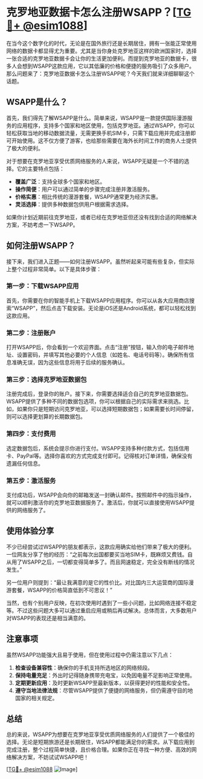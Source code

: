 # 克罗地亚数据卡怎么注册WSAPP？[[TG💪+ @esim1088](https://t.me/s/esim1088)]

在当今这个数字化的时代，无论是在国外旅行还是长期居住，拥有一张能正常使用网络的数据卡都显得尤为重要。尤其是当你身处克罗地亚这样的欧洲国家时，选择一张合适的克罗地亚数据卡会让你的生活更加便利。而提到克罗地亚的数据卡，很多人会想到WSAPP这款应用，它以其低廉的价格和便捷的服务吸引了众多用户。那么问题来了：克罗地亚数据卡怎么注册WSAPP呢？今天我们就来详细聊聊这个话题。

## WSAPP是什么？

首先，我们得先了解WSAPP是什么。简单来说，WSAPP是一款提供国际漫游服务的应用程序，支持多个国家和地区使用，包括克罗地亚。通过WSAPP，你可以轻松获取当地的移动数据流量，无需更换手机SIM卡，只需下载应用并完成注册即可开始使用。这不仅方便了游客，也给那些需要在海外长时间工作的商务人士提供了极大的便利。

对于想要在克罗地亚享受优质网络服务的人来说，WSAPP无疑是一个不错的选择。它的主要特点包括：

- **覆盖广泛**：支持全球多个国家和地区。
- **操作简便**：用户可以通过简单的步骤完成注册并激活服务。
- **价格实惠**：相比传统的漫游套餐，WSAPP通常更为经济实惠。
- **灵活选择**：提供多种数据包供用户根据需求选择。

如果你计划近期前往克罗地亚，或者已经在克罗地亚但还没有找到合适的网络解决方案，不妨考虑一下WSAPP。

## 如何注册WSAPP？

接下来，我们进入正题——如何注册WSAPP。虽然听起来可能有些复杂，但实际上整个过程非常简单。以下是具体步骤：

### 第一步：下载WSAPP应用

首先，你需要在你的智能手机上下载WSAPP应用程序。你可以从各大应用商店搜索“WSAPP”，然后点击下载安装。无论是iOS还是Android系统，都可以轻松找到这款应用。

### 第二步：注册账户

打开WSAPP后，你会看到一个欢迎界面。点击“注册”按钮，输入你的电子邮件地址、设置密码，并填写其他必要的个人信息（如姓名、电话号码等）。确保所有信息准确无误，因为这些信息将用于后续的服务确认。

### 第三步：选择克罗地亚数据包

注册完成后，登录你的账户。接下来，你需要选择适合自己的克罗地亚数据包。WSAPP提供了多种不同的数据包选项，你可以根据自己的实际需求来挑选。比如，如果你只是短期访问克罗地亚，可以选择短期数据包；如果需要长时间停留，则可以选择更划算的长期数据包。

### 第四步：支付费用

选定数据包后，系统会提示你进行支付。WSAPP支持多种付款方式，包括信用卡、PayPal等。选择你喜欢的方式完成支付即可。记得核对订单详情，确保没有遗漏任何信息。

### 第五步：激活服务

支付成功后，WSAPP会向你的邮箱发送一封确认邮件。按照邮件中的指示操作，就可以顺利激活你的克罗地亚数据服务了。激活后，你就可以直接使用WSAPP提供的网络服务了。

## 使用体验分享

不少已经尝试过WSAPP的朋友都表示，这款应用确实给他们带来了极大的便利。一位网友分享了他的经历：“之前每次出国都要买当地SIM卡，既麻烦又费钱。自从用了WSAPP之后，一切都变得简单多了。而且网速稳定，完全没有断线的情况发生。”

另一位用户则提到：“最让我满意的是它的性价比。对比国内三大运营商的国际漫游套餐，WSAPP的价格简直低到不可思议！”

当然，也有个别用户反映，在初次使用时遇到了一些小问题，比如网络连接不稳定等。不过这些问题大多可以通过重启应用或稍后再试解决。总体而言，大多数用户对WSAPP的表现还是相当满意的。

## 注意事项

虽然WSAPP功能强大且易于使用，但在使用过程中仍需注意以下几点：

1. **检查设备兼容性**：确保你的手机支持所选地区的网络频段。
2. **保持电量充足**：外出时记得随身携带充电宝，以免因电量不足影响正常使用。
3. **定期更新应用**：及时更新WSAPP至最新版本，以获得更好的性能和安全性。
4. **遵守当地法律法规**：尽管WSAPP提供了便捷的网络服务，但仍需遵守目的地国家的相关规定。

## 总结

总的来说，WSAPP为想要在克罗地亚享受优质网络服务的人们提供了一个极佳的选择。无论是短期旅游还是长期居住，WSAPP都能满足你的需求。从下载应用到完成注册，整个过程简单快捷，且价格合理。如果你正在寻找一种方便、高效的网络解决方案，不妨试试WSAPP吧！

[[TG💪+ @esim1088](https://t.me/s/esim1088) ![Image](https://i.postimg.cc/4NQfJmqS/Snipaste-2025-05-13-00-14-12.png)]